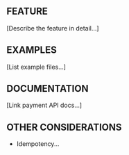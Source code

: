 ## FEATURE
[Describe the feature in detail...]

## EXAMPLES
[List example files...]

## DOCUMENTATION
[Link payment API docs...]

## OTHER CONSIDERATIONS
- Idempotency...
